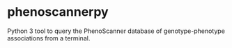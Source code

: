 # phenoscannerpy
Python 3 tool to query the PhenoScanner database of genotype-phenotype associations from a terminal.
